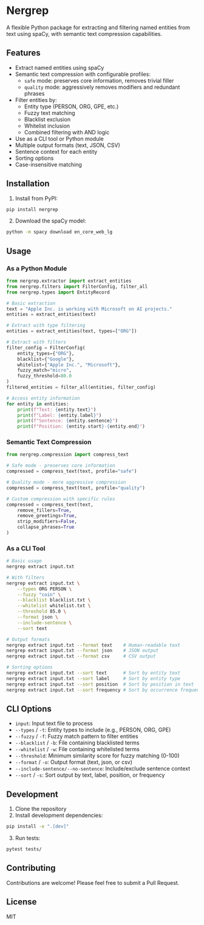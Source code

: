 # Nergrep

A flexible Python package for extracting and filtering named entities from text using spaCy, with semantic text compression capabilities.

## Features

- Extract named entities using spaCy
- Semantic text compression with configurable profiles:
  - `safe` mode: preserves core information, removes trivial filler
  - `quality` mode: aggressively removes modifiers and redundant phrases
- Filter entities by:
  - Entity type (PERSON, ORG, GPE, etc.)
  - Fuzzy text matching
  - Blacklist exclusion
  - Whitelist inclusion
  - Combined filtering with AND logic
- Use as a CLI tool or Python module
- Multiple output formats (text, JSON, CSV)
- Sentence context for each entity
- Sorting options
- Case-insensitive matching

## Installation

1. Install from PyPI:
```bash
pip install nergrep
```

2. Download the spaCy model:
```bash
python -m spacy download en_core_web_lg
```

## Usage

### As a Python Module

```python
from nergrep.extractor import extract_entities
from nergrep.filters import FilterConfig, filter_all
from nergrep.types import EntityRecord

# Basic extraction
text = "Apple Inc. is working with Microsoft on AI projects."
entities = extract_entities(text)

# Extract with type filtering
entities = extract_entities(text, types=["ORG"])

# Extract with filters
filter_config = FilterConfig(
    entity_types={"ORG"},
    blacklist={"Google"},
    whitelist={"Apple Inc.", "Microsoft"},
    fuzzy_match="micro",
    fuzzy_threshold=80.0
)
filtered_entities = filter_all(entities, filter_config)

# Access entity information
for entity in entities:
    print(f"Text: {entity.text}")
    print(f"Label: {entity.label}")
    print(f"Sentence: {entity.sentence}")
    print(f"Position: {entity.start}-{entity.end}")
```

### Semantic Text Compression

```python
from nergrep.compression import compress_text

# Safe mode - preserves core information
compressed = compress_text(text, profile="safe")

# Quality mode - more aggressive compression
compressed = compress_text(text, profile="quality")

# Custom compression with specific rules
compressed = compress_text(text, 
    remove_fillers=True,
    remove_greetings=True,
    strip_modifiers=False,
    collapse_phrases=True
)
```

### As a CLI Tool

```bash
# Basic usage
nergrep extract input.txt

# With filters
nergrep extract input.txt \
    --types ORG PERSON \
    --fuzzy "coin" \
    --blacklist blacklist.txt \
    --whitelist whitelist.txt \
    --threshold 85.0 \
    --format json \
    --include-sentence \
    --sort text

# Output formats
nergrep extract input.txt --format text    # Human-readable text
nergrep extract input.txt --format json    # JSON output
nergrep extract input.txt --format csv     # CSV output

# Sorting options
nergrep extract input.txt --sort text      # Sort by entity text
nergrep extract input.txt --sort label     # Sort by entity type
nergrep extract input.txt --sort position  # Sort by position in text
nergrep extract input.txt --sort frequency # Sort by occurrence frequency
```

## CLI Options

- `input`: Input text file to process
- `--types` / `-t`: Entity types to include (e.g., PERSON, ORG, GPE)
- `--fuzzy` / `-f`: Fuzzy match pattern to filter entities
- `--blacklist` / `-b`: File containing blacklisted terms
- `--whitelist` / `-w`: File containing whitelisted terms
- `--threshold`: Minimum similarity score for fuzzy matching (0-100)
- `--format` / `-o`: Output format (text, json, or csv)
- `--include-sentence/--no-sentence`: Include/exclude sentence context
- `--sort` / `-s`: Sort output by text, label, position, or frequency

## Development

1. Clone the repository
2. Install development dependencies:
```bash
pip install -e ".[dev]"
```

3. Run tests:
```bash
pytest tests/
```

## Contributing

Contributions are welcome! Please feel free to submit a Pull Request.

## License

MIT 